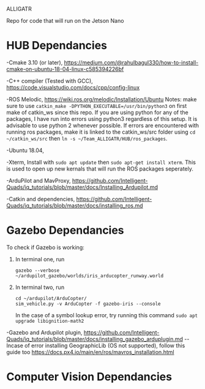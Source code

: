 ALLIGATR

Repo for code that will run on the Jetson Nano

# HUB Dependancies
-Cmake 3.10 (or later), https://medium.com/@rahulbagul330/how-to-install-cmake-on-ubuntu-18-04-linux-c585394226bf

-C++ compiler (Tested with GCC), https://code.visualstudio.com/docs/cpp/config-linux

-ROS Melodic, https://wiki.ros.org/melodic/Installation/Ubuntu
Notes: make sure to use `catkin_make -DPYTHON_EXECUTABLE=/usr/bin/python3` on first make of catkin_ws since this repo. If you are using python for any of the packages, I have run into errors using python3 regardless of this setup. It is advisable to use python 2 whenever possible. If errors are encountered with running ros packages, make it is linked to the catkin_ws/src folder using `cd ~/catkin_ws/src` then `ln -s ~/Team_ALLIGATR/HUB/ros_packages`. 

-Ubuntu 18.04, 

-Xterm, Install with `sudo apt update` then `sudo apt-get install xterm`. This is used to open up new kernals that will run the ROS packages seperately.

-ArduPilot and MavProxy, https://github.com/Intelligent-Quads/iq_tutorials/blob/master/docs/Installing_Ardupilot.md

-Catkin and dependencies, https://github.com/Intelligent-Quads/iq_tutorials/blob/master/docs/installing_ros.md

# Gazebo Dependancies

To check if Gazebo is working:
1. In terminal one, run
   ```
   gazebo --verbose ~/ardupilot_gazebo/worlds/iris_arducopter_runway.world
   ```
2. In terminal two, run
   ```
   cd ~/ardupilot/ArduCopter/
   sim_vehicle.py -v ArduCopter -f gazebo-iris --console
   ```

   In the case of a symbol lookup error, try running this command `sudo apt upgrade libignition-math2`

-Gazebo and Ardupilot plugin, https://github.com/Intelligent-Quads/iq_tutorials/blob/master/docs/installing_gazebo_arduplugin.md
    --Incase of error installing GeographicLib (OS not supported), follow this guide too https://docs.px4.io/main/en/ros/mavros_installation.html

# Computer Vision Dependancies

